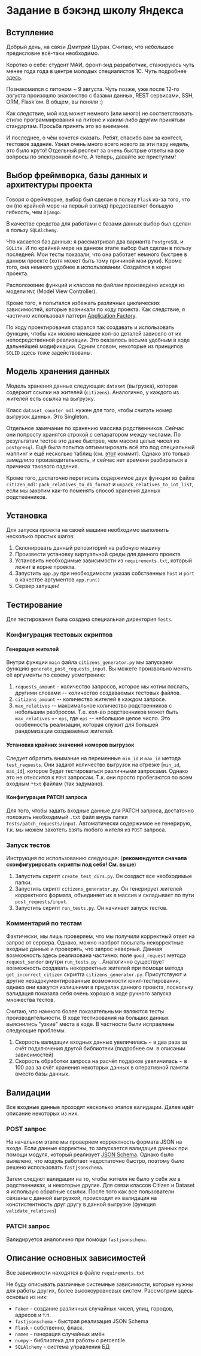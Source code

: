 # Задание в бэкэнд школу Яндекса

## Вступление

Добрый день, на связи Дмитрий Шуран. Считаю, что небольшое предисловие
всё-таки необходимо. 

Коротко о себе: студент МАИ, фронт-энд разработчик, стажируюсь чуть менее года года в
центре молодых специалистов 1С. Чуть подробнее [здесь](https://github.com/dshuran/CV).

Познакомился с питоном ~ 9 августа. Чуть позже, уже после 12-го августа произошло
знакомство с базами данных, REST сервисами, SSH, ORM, Flask'ом. В общем,
вы поняли :) 

Как следствие, мой код может немного (или много) не соответствовать
стилю программирования на питоне и каким-либо другим принятым стандартам.
Просьба принять это во внимание. 
 
И последнее, о чём хочется сказать. Ребят, спасибо вам за контест,
тестовое задание. Узнал очень много всего нового за эти пару недель, это 
было круто! Отдельный респект за очень быстрые ответы на все вопросы по
электронной почте. А теперь, давайте же приступим! 
 
## Выбор фреймворка, базы данных и архитектуры проекта
 
Говоря о фреймворке, выбор был сделан в пользу `Flask` из-за того, что он 
(по крайней мере на первый взгляд) предоставляет большую гибкость, чем `Django`.
 
В качестве средства для работами с базами данных выбор был сделан в пользу 
`SQLAlchemy`. 
 
Что касается баз данных: я рассматривал два варианта `PostgreSQL` и `SQLite`.
И по крайней мере на данном этапе выбор был сделан в пользу последней.
Мои тесты показали, что она работает немного быстрее в данном проекте
(хотя может быть тому причиной мои руки). Кроме того, она немного удобнее
в использовании. Создаётся в корне проекта.

Расположение функций и классов по файлам произведено
исходя из модели `MVC` (Model View Controller). 

Кроме того, я попытался избежать различных циклических зависимостей,
которые возникали по ходу проекта. Как следствие, я частично использовал
паттерн [Application Factory](https://flask.palletsprojects.com/en/1.1.x/patterns/appfactories/).

По ходу проектирования старался так создавать и использовать функции, чтобы
как можно меньшее кол-во деталей зависело от их непосредственной реализации.
Это оказалось весьма удобным в ходе дальнейшей модификации. Одним словом,
некоторые из принципов `SOLID` здесь тоже задействованы.

 ## Модель хранения данных
 
 Модель хранения данных следующая: `dataset` (выгрузка), которая содержит
 ссылки на жителей (`citizens`). Аналогично, у каждого из жителей есть
 ссылка на выгрузку. 
 
 Класс `dataset_counter_mdl` нужен для того, чтобы считать номер выгрузок
 данных. Это Singleton.
 
 Отдельное замечание по хранению массива родственников. Сейчас они
 попросту хранятся строкой с сепаратором между числами. По результатам
 тестов это даже быстрее, чем массив целых чисел из `postgresql`. Ещё
 была попытка оптимизировать всё это под специальный маппинг и ещё
 несколько таблиц (см. [этот](https://github.com/dshuran/backend-school-task/commit/36b30a361879ac08a2e9d10e7d8cc3e3e5f70860) коммит).
 Однако это только замедлило производительность, и сейчас нет времени
 разбираться в причинах такового падения. 
 
 Кроме того, достаточно переписать содержимое двух функции из файла `citizen_mdl`:
 `pack_relatives_to_db_format` и `unpack_relatives_to_int_list`, если мы
 захотим как-то поменять способ хранения данных родственников.  
 
 ## Установка
 
 Для запуска проекта на своей машине необходимо выполнить несколько простых
 шагов: 
 1. Склонировать данный репозиторий на рабочую машину
 2. Произвести установку виртуальной среды для данного проекта
 3. Установить необходимые зависимости из `requirements.txt`, который лежит
 в корне проекта.
 4. Запустить `app.py` при необходимости указав собственные `host` и `port` в
 качестве аргументов `app.run()`
 5. Сервер запущен! 
 
 ## Тестирование
 
 Для тестирования была создана специальная директория `Tests`. 
 
 ### Конфигурация тестовых скриптов
 
 #### Генерация жителей
 Внутри функции `main` файла `citizens_generator.py` мы запускаем функцию
  `generate_post_requests_input`. Вы можете произвольно менять её
  аргументы по своему усмотрению:
  1. `requests_amount` - количество запросов, которое мы хотим послать,
  другими словами -- количество создаваемых тестовых файлов.
  2. `citizens_amount` -- количество жителей в каждом запросе.
  3. `max_relatives` -- максимальное количество родственников с небольшим
  разбросом. Т.е. кол-во родственников может быть `max_relatives` +- `eps`,
  где `eps` -- небольшое целое число. Это особенность реализации, которая
  служит для большей рандомизации создаваемых жителей. 
  
 #### Установка крайних значений номеров выгрузок
 Следует обратить внимание на переменные `min_id` и `max_id` метода
 `test_requests`. Они задают количество выгрузок на отрезке [`min_id`, `max_id`],
 которое будет тестироваться различными запросами. Однако это не относится к `POST` запросам.
 Т.к. они просто пробегаются по всем входным `*txt` файлам (так задумано).
 
 #### Конфигурация PATCH запроса
 Для того, чтобы задать входные данные для PATCH запроса, достаточно
 положить необходимый `.txt` файл внурь папки `Tests/patch_requests/input`.
 Автоматически содержимое не генерирую, т.к. мы можем захотеть взять любого
 жителя из `POST` запроса.
 
 ### Запуск тестов 
 Инструкция по использованию следующая:
 (**рекомендуется сначала сконфигурировать скрипты под себя! См. выше**)
 1. Запустить скрипт `create_test_dirs.py`. Он создаст все необходимые папки.
 2. Запустить скрипт `citizens_generator.py`. Он генерирует жителей
 корректного формата, объединяет их в массив и складывает по пути 
 `post_requests/input`. 
 3. Запустить скрипт `run_tests.py`. Он начинает запуск тестов.
 
 ### Комментарий по тестам
 
 Фактически, мы лишь проверяем, что мы получили корректный ответ на запрос
 от сервера. Однако, можно наоброт посылать некорректные входные данные и
 проверять, что запрос неверный. Данная возможность здесь реализована
 частично: поле `good_request` метода `request_sender` внутри `run_tests.py `.
 Аналогично существует возможность создавать некорректных жителей при помощи
 метода `get_incorrect_citizen` скрипта `citizens_generator.py`.
 Присутствуют и другие незадокументированные возможности юнит-тестирования,
 однако они кажутся излишними в пределах данного проекта, поскольку
 валидация показала себя очень хорошо в ходе ручного запуска множества тестов. 
 
 Считаю, что намного более показательными являются тесты производительности.
 В ходе тестирования на больших данных выяснились "узкие" места в коде. 
 В частности были исправлены следующие проблемы:
 1. Скорость валидации входных данных увеличилась ~ в два раза за счёт 
 подключения другой библиотеки (подробнее см. в описании зависимостей)
 2. Скорость обработки запроса на расчёт подарков увеличилась ~ в 100 раз
 за счёт хранения некоторых данных в оперативной памяти вместо базы данных.
 
 
## Валидации

Все входные данные проходят несколько этапов валидации. Далее идёт описание
некоторых из них.

### POST запрос

На начальном этапе мы проверяем корректность формата JSON на входе.
Если данные корректны, то запускается валидация данных при помощи модуля,
который реализует [JSON Schema](https://json-schema.org/). Однако было
выявлено, что модуль работает недостаточно быстро, поэтому было решено 
использовать `fastjsonschema`.

Затем следуют валидации на то, чтобы жителя не было у себя же в родственниках,
и некоторые другие. Для связи классов Citizen и Dataset я использую обратные
ссылки. После того как все пользователи связаны с данной выгрузкой,
происходит их валидация на констистентность друг другу в данной выгрузке
(функция `validate_relatives`)

### PATCH запрос

Валидируется аналогично при помощи `fastjsonschema`.

## Описание основных зависимостей

Все зависимости находятся в файле `requirements.txt`

Не буду описывать различные системные зависимости, которые нужны для работы
других, более высокоуровневых систем. Рассмотрим здесь основые из них:

* `Faker` - создание различных случайных чисел, улиц, городов, адресов и т.п.
* `fastjsonschema` - быстрая реализация JSON Schema
* `Flask` - собственно, фласк.
* `names` - генерация случайных имён
* `numpy` - библиотека для работы с percentile
* `SQLAlchemy` - система управления БД




 

